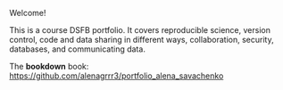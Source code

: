 Welcome! 

This is a course DSFB portfolio. It covers reproducible science, 
version control, code and data sharing in different ways,
collaboration, security, databases, and communicating data. 


The **bookdown** book:  https://github.com/alenagrrr3/portfolio_alena_savachenko
